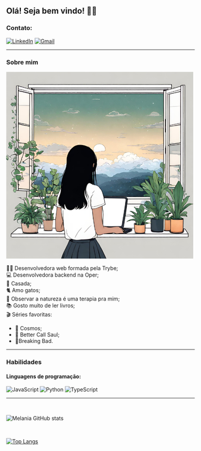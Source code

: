 ## Olá! Seja bem vindo!  🙋‍♀️ 

### **Contato:**
[![LinkedIn](https://img.shields.io/badge/LinkedIn-0077B5?style=for-the-badge&logo=linkedin&logoColor=white)](https://www.linkedin.com/in/melania-chagas/) 
[![Gmail](https://img.shields.io/badge/Gmail-D14836?style=for-the-badge&logo=gmail&logoColor=white)](melaniapchagas@gmail.com) 
____________________________________________________

###  **Sobre mim**
![Texto Alternativo](image)


👩‍💻 Desenvolvedora web formada pela Trybe; <br>
💻 Desenvolvedora backend na Oper; <br>
💍 Casada; <br>
🐈 Amo gatos; <br>
🌳 Observar a natureza é uma terapia pra mim; <br>
📚 Gosto muito de ler livros; <br>
🎬 Séries favoritas:
   - 🌌 Cosmos;
   - 💼 Better Call Saul;
   - 🧪Breaking Bad.

____________________________________________________
### **Habilidades**
#### **Linguagens de programação:**
![JavaScript](https://img.shields.io/badge/JavaScript-F7DF1E?style=for-the-badge&logo=javascript&logoColor=black)
![Python](https://img.shields.io/badge/Python-14354C?style=for-the-badge&logo=python&logoColor=white)
![TypeScript](https://img.shields.io/badge/TypeScript-007ACC?style=for-the-badge&logo=typescript&logoColor=white)



___________________
<br>

![Melania GitHub stats](https://github-readme-stats.vercel.app/api?username=melania-chagas&show_icons=true&theme=highcontrast)

<br>

[![Top Langs](https://github-readme-stats.vercel.app/api/top-langs/?username=melania-chagas&layout=compact)](https://github.com/anuraghazra/github-readme-stats)

